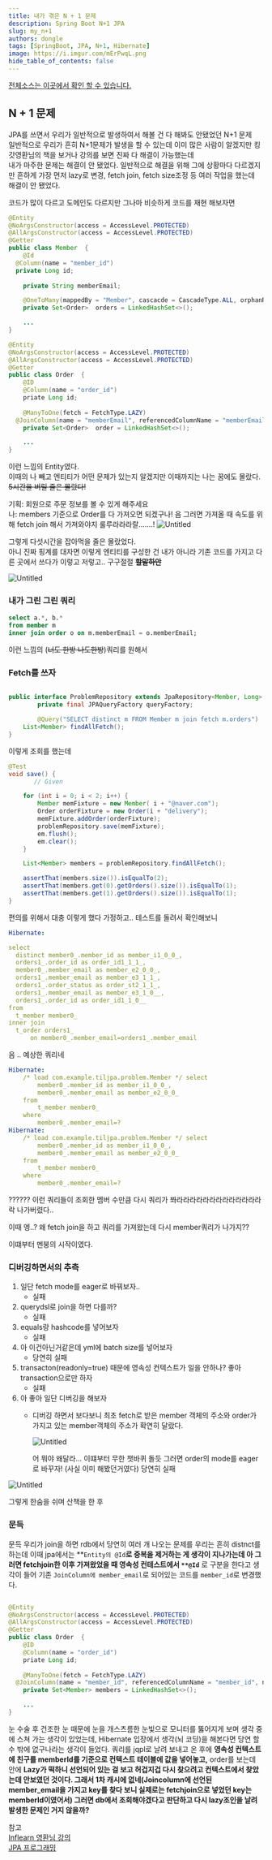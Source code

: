 ```yaml
---
title: 내가 겪은 N + 1 문제
description: Spring Boot N+1 JPA 
slug: my_n+1
authors: dongle  
tags: [SpringBoot, JPA, N+1, Hibernate]
image: https://i.imgur.com/mErPwqL.png
hide_table_of_contents: false
---
```


[전체소스는 이곳에서 확인 할 수 있습니다.](https://github.com/sk1737030/til/tree/master/til-jpa)

## N + 1 문제
JPA를 쓰면서 우리가 일반적으로 발생하여서 해볼 건 다 해봐도 안됐었던 N+1 문제  
일반적으로 우리가 흔히 N+1문제가 발생을 할 수 있는데 이미 많은 사람이 알겠지만 킹갓영환님의 책을 보거나 강의를 보면 진짜 다 해결이 가능했는데  
내가 마주한 문제는 해결이 안 됐었다. 일반적으로 해결을 위해 그에 상황마다 다르겠지만 흔하게 가장 먼저 lazy로 변경, fetch join, fetch size조정 등 여러 작업을 했는데  
해결이 안 됐었다.


코드가 많이 다르고 도메인도 다르지만 그나마 비슷하게 코드를 재현 해보자면

<!--truncate-->

```java
@Entity
@NoArgsConstructor(access = AccessLevel.PROTECTED)
@AllArgsConstructor(access = AccessLevel.PROTECTED)
@Getter
public class Member  {
	@Id
  @Column(name = "member_id")
  private Long id;
	
	private String memberEmail;

	@OneToMany(mappedBy = "Member", cascacde = CascadeType.ALL, orphanRemoval = true)
	private	Set<Order>	orders = LinkedHashSet<>();

	...
}

@Entity
@NoArgsConstructor(access = AccessLevel.PROTECTED)
@AllArgsConstructor(access = AccessLevel.PROTECTED)
@Getter
public class Order  {
	@ID
	@Column(name = "order_id")
	priate Long id;
	
	@ManyToOne(fetch = FetchType.LAZY)
  @JoinColumn(name = "memberEmail", referencedColumnName = "memberEmail", nullable = false, updatable = false)
	private	Set<Order>	order = LinkedHashSet<>();

	...
}

```

이런 느낌의 Entity였다.  
이때의 나 빼고 엔티티가 어떤 문제가 있는지 알겠지만 이때까지는 나는 꿈에도 몰랐다. ~~5시간을 버릴 줄은 몰랐다!~~  

기획: 회원으로 주문 정보를 볼 수 있게 해주세요  
나: members 기준으로 Order를 다 가져오면 되겠구나! 음 그러면 가져올 때 속도를 위해 fetch join 해서 가져와야지 룰루라라라랄.......!
![Untitled](./2022-05-28/Untitled.png)

그렇게 다섯시간을 잡아먹을 줄은 몰랐었다.    
아니 진짜 핑계를 대자면 이렇게 엔티티를 구성한 건 내가 아니라 기존 코드를 가지고 다른 곳에서 쓰다가 이렇고 저렇고.. 구구절절 ~~**할말하안**~~

![Untitled](./2022-05-28/Untitled%201.png)

### 내가 그린 그린 쿼리

```sql
select a.*, b.*
from member m 
inner join order o on m.memberEmail = o.memberEmail;
```

이런 느낌의 (~~너도 한방 나도한방~~)쿼리를 원해서

### Fetch를 쓰자

```java

public interface ProblemRepository extends JpaRepository<Member, Long> {
		private final JPAQueryFactory queryFactory;

		@Query("SELECT distinct m FROM Member m join fetch m.orders")
    List<Member> findAllFetch();
}
```

이렇게 조회를 했는데 

```java
@Test
void save() {
	   // Given

    for (int i = 0; i < 2; i++) {
        Member memFixture = new Member( i + "@naver.com");
        Order orderFixture = new Order(i + "delivery");
        memFixture.addOrder(orderFixture);
        problemRepository.save(memFixture);
        em.flush();
        em.clear();
    }

    List<Member> members = problemRepository.findAllFetch();

    assertThat(members.size()).isEqualTo(2);
    assertThat(members.get(0).getOrders().size()).isEqualTo(1);
    assertThat(members.get(1).getOrders().size()).isEqualTo(1);
}
```

편의를 위해서 대충 이렇게 했다 가정하고..  테스트를 돌려서 확인해보니  

```yaml
Hibernate: 

select
  distinct member0_.member_id as member_i1_0_0_,
  orders1_.order_id as order_id1_1_1_,
  member0_.member_email as member_e2_0_0_,
  orders1_.member_email as member_e3_1_1_,
  orders1_.order_status as order_st2_1_1_,
  orders1_.member_email as member_e3_1_0__,
  orders1_.order_id as order_id1_1_0__ 
from
  t_member member0_ 
inner join
  t_order orders1_ 
      on member0_.member_email=orders1_.member_email
```

음 .. 예상한 쿼리네 

```yaml
Hibernate: 
    /* load com.example.tiljpa.problem.Member */ select
        member0_.member_id as member_i1_0_0_,
        member0_.member_email as member_e2_0_0_ 
    from
        t_member member0_ 
    where
        member0_.member_email=?
Hibernate: 
    /* load com.example.tiljpa.problem.Member */ select
        member0_.member_id as member_i1_0_0_,
        member0_.member_email as member_e2_0_0_ 
    from
        t_member member0_ 
    where
        member0_.member_email=?
```

?????? 이런 쿼리들이 조회한 멤버 수만큼 다시 쿼리가 쫘라라라라라라라라라라라라라락 나가버렸다..

이때 엥..? 왜 fetch join을 하고 쿼리를 가져왔는데 다시 member쿼리가 나가지?? 

이떄부터 멘붕의 시작이였다.

### 디버깅하면서의 추측

1. 일단 fetch mode를 eager로 바꿔보자.. 
    - 실패
2. querydsl로 join을 하면 다를까? 
    - 실패
3. equals랑 hashcode를 넣어보자
    - 실패
4. 아 이건아닌거같은데 yml에 batch size를 넣어보자 
    - 당연히 실패
5. transacton(readonly=true) 때문에 영속성 컨텍스트가 일을 안하나? 좋아 transaction으로만 하자 
    - 실패
6. 아 좋아 일단 디버깅을 해보자 
    - 디버깅 하면서 보다보니 최초 fetch로 받은 member 객체의 주소와 order가 가지고 있는 member객체의 주소가 확연히 달랐다.
        
        ![Untitled](./2022-05-28/Untitled%202.png)
        
        어 뭐야 왜달라... 이떄부터 무한 챗바퀴 돌듯 그러면 order의 mode를 eager로 바꾸자! (사실 이미 해봤던거였다) 당연히 실패
        

![Untitled](./2022-05-28/Untitled%203.png)

그렇게 한숨을 쉬며 산책을 한 후

### 문득

문득 우리가 join을 하면 rdb에서 당연히 여러 개 나오는 문제를 우리는 흔히 distnct를 하는데 이때 jpa에서는 **`Entity의 @Id`**로 중복을 제거하는 게 생각이 지나가는데 아 그러면 **fetchjoin**한 이후 가져왔었을 때 영속성 컨테스트에서 `**@Id`** 로 구분을 한다고 생각이 들어 기존 `JoinColumn에 member_email`로 되어있는 코드를 `member_id`로 변경했다. 

```java

@Entity
@NoArgsConstructor(access = AccessLevel.PROTECTED)
@AllArgsConstructor(access = AccessLevel.PROTECTED)
@Getter
public class Order  {
	@ID
	@Column(name = "order_id")
	priate Long id;
	
	@ManyToOne(fetch = FetchType.LAZY)
  @JoinColumn(name = "member_id", referencedColumnName = "member_id", nullable = false, updatable = false)
	private	Set<Member> members = LinkedHashSet<>();

	...
}

```

눈 수술 후 건조한 눈 때문에 눈을 개스츠름한 눈빛으로 모니터를 뚫어지게 보며 생각 중에 스쳐 가는 생각이 있었는데, Hibernate 입장에서 생각(뇌 코딩)을 해본다면 당연 할 수 밖에 없구나라는 생각이 들었다. 쿼리를 jqpl로 날려 보내고 온 후에 **영속성 컨텍스트에 친구를 memberId를 기준으로 컨텍스트 테이블에 값을 넣어놓고,** order를 보는데 안에 **Lazy가 떡하니 선언되어 있는 걸 보고 허겁지겁 다시 찾으려고 컨텍스트에서 찾았는데 안보였던 것이다. 그래서 1차 캐시에 없네(Joincolumn에 선언된 member_email을 가지고 key를 찾다 보니 실제로는 fetchjoin으로 넣었던 key는 memberId이였어서) 그러면 db에서 조회해야겠다고 판단하고 다시 lazy조인을 날려 발생한 문제인 거지 않을까?**

참고  
[Inflearn 영환님 강의](https://www.inflearn.com/course/%EC%8A%A4%ED%94%84%EB%A7%81%EB%B6%80%ED%8A%B8-JPA-API%EA%B0%9C%EB%B0%9C-%EC%84%B1%EB%8A%A5%EC%B5%9C%EC%A0%81%ED%99%94/)  
[JPA 프로그래밍](http://www.kyobobook.co.kr/product/detailViewKor.laf?mallGb=KOR&ejkGb=KOR&barcode=9788960777330)